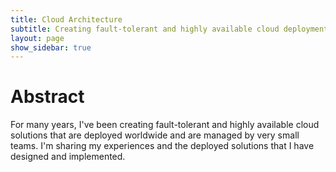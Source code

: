 ```yaml
---
title: Cloud Architecture
subtitle: Creating fault-tolerant and highly available cloud deployments
layout: page
show_sidebar: true
---
```


# Abstract

For many years, I've been creating fault-tolerant and highly available cloud
solutions that are deployed worldwide and are managed by very small teams. I'm
sharing my experiences and the deployed solutions that I have designed and
implemented.
